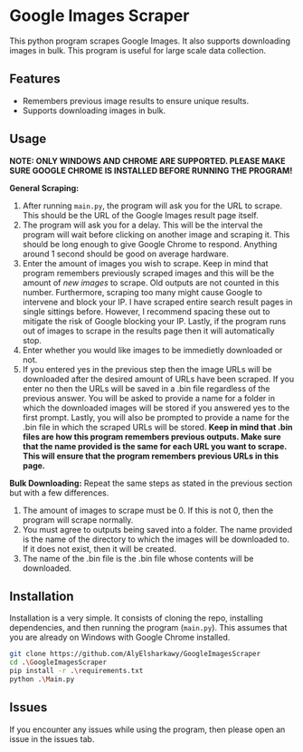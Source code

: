 # Google Images Scraper
This python program scrapes Google Images. It also supports downloading images in bulk. This program is useful for large scale data collection. 

## Features
- Remembers previous image results to ensure unique results.
- Supports downloading images in bulk.

## Usage
**NOTE: ONLY WINDOWS AND CHROME ARE SUPPORTED. PLEASE MAKE SURE GOOGLE CHROME IS INSTALLED BEFORE RUNNING THE PROGRAM!**

**General Scraping:**
1. After running `main.py`, the program will ask you for the URL to scrape. This should be the URL of the Google Images result page itself.
2. The program will ask you for a delay. This will be the interval the program will wait before clicking on another image and scraping it. This should be long enough to give Google Chrome to respond. Anything around 1 second should be good on average hardware.
3. Enter the amount of images you wish to scrape. Keep in mind that program remembers previously scraped images and this will be the amount of _new images_ to scrape. Old outputs are not counted in this number. Furthermore, scraping too many might cause Google to intervene and block your IP. I have scraped entire search result pages in single sittings before. However, I recommend spacing these out to mitigate the risk of Google blocking your IP. Lastly, if the program runs out of images to scrape in the results page then it will automatically stop.
4. Enter whether you would like images to be immedietly downloaded or not.
5. If you entered yes in the previous step then the image URLs will be downloaded after the desired amount of URLs have been scraped. If you enter no then the URLs will be saved in a .bin file regardless of the previous answer. You will be asked to provide a name for a folder in which the downloaded images will be stored if you answered yes to the first prompt. Lastly, you will also be prompted to provide a name for the .bin file in which the scraped URLs will be stored. **Keep in mind that .bin files are how this program remembers previous outputs. Make sure that the name provided is the same for each URL you want to scrape. This will ensure that the program remembers previous URLs in this page.**

**Bulk Downloading:**
Repeat the same steps as stated in the previous section but with a few differences.
1. The amount of images to scrape must be 0. If this is not 0, then the program will scrape normally.
2. You must agree to outputs being saved into a folder. The name provided is the name of the directory to which the images will be downloaded to. If it does not exist, then it will be created.
3. The name of the .bin file is the .bin file whose contents will be downloaded.

## Installation
Installation is a very simple. It consists of cloning the repo, installing dependencies, and then running the program (`main.py`). This assumes that you are already on Windows with Google Chrome installed.
```Bash
git clone https://github.com/AlyElsharkawy/GoogleImagesScraper
cd .\GoogleImagesScraper
pip install -r .\requirements.txt
python .\Main.py
```

## Issues
If you encounter any issues while using the program, then please open an issue in the issues tab.
